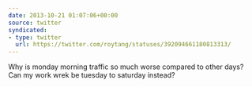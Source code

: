 ```yaml
---
date: 2013-10-21 01:07:06+00:00
source: twitter
syndicated:
- type: twitter
  url: https://twitter.com/roytang/statuses/392094661180813313/
---
```


Why is monday morning traffic so much worse compared to other days? Can my work wrek be tuesday to saturday instead?